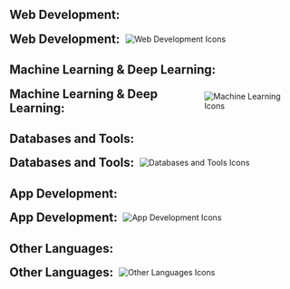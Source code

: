 ## Web Development:
<div style="display: flex; align-items: center;">
  <h2 style="margin: 0;">Web Development:</h2>
  <img src="https://skillicons.dev/icons?i=react,redux,ts,js,tailwind,bootstrap,sass,nodejs,express,vue,html,css" style="margin-left: 10px;" alt="Web Development Icons">
</div>

## Machine Learning & Deep Learning:
<div style="display: flex; align-items: center;">
  <h2 style="margin: 0;">Machine Learning & Deep Learning:</h2>
  <img src="https://skillicons.dev/icons?i=python,pytorch,tensorflow,opencv,pandas,numpy,jupyter,scikit,keras" style="margin-left: 10px;" alt="Machine Learning Icons">
</div>

## Databases and Tools:
<div style="display: flex; align-items: center;">
  <h2 style="margin: 0;">Databases and Tools:</h2>
  <img src="https://skillicons.dev/icons?i=mongodb,mysql,postgres,supabase,firebase,git,docker,kubernetes,aws" style="margin-left: 10px;" alt="Databases and Tools Icons">
</div>

## App Development:
<div style="display: flex; align-items: center;">
  <h2 style="margin: 0;">App Development:</h2>
  <img src="https://skillicons.dev/icons?i=flutter,dart" style="margin-left: 10px;" alt="App Development Icons">
</div>

## Other Languages:
<div style="display: flex; align-items: center;">
  <h2 style="margin: 0;">Other Languages:</h2>
  <img src="https://skillicons.dev/icons?i=cs,java,c,php,r" style="margin-left: 10px;" alt="Other Languages Icons">
</div>
